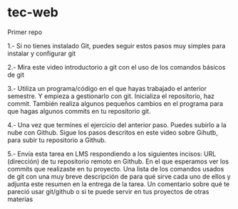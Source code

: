 # tec-web
Primer repo 

1.- Si no tienes instalado Git, puedes seguir estos pasos muy simples para instalar y configurar git

2.- Mira este video introductorio a git con el uso de los comandos básicos de git

3.- Utiliza un programa/código en el que hayas trabajado el anterior semestre. Y empieza a gestionarlo con git. Inicializa el repositorio, haz commit. También realiza algunos pequeños cambios en el programa para que hagas algunos commits en tu repositorio git. 

4.- Una vez que termines el ejercicio del anterior paso. Puedes subirlo a la nube con Github. Sigue los pasos descritos en este video sobre Gihutb,  para subir tu repositorio a Github. 

5.- Envía esta tarea en LMS respondiendo a los siguientes incisos:
URL (dirección) de tu repositorio remoto en Github. En el que esperamos ver los commits que realizaste en tu proyecto.
Una lista de los comandos usados de git con una muy breve descripción de para qué sirve cada uno de ellos y adjunta este resumen en la entrega de la tarea.
Un comentario sobre qué te pareció usar git/github o si te puede servir en tus proyectos de otras materias

